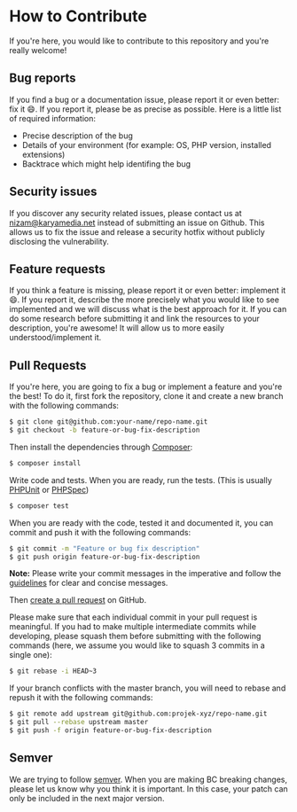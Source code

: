 # How to Contribute

If you're here, you would like to contribute to this repository and you're really welcome!

## Bug reports

If you find a bug or a documentation issue, please report it or even better: fix it :smile:. If you report it, please be as precise as possible. Here is a little list of required information:

 - Precise description of the bug
 - Details of your environment (for example: OS, PHP version, installed extensions)
 - Backtrace which might help identifing the bug

## Security issues

If you discover any security related issues, please contact us at [nizam@karyamedia.net](mailto:nizam@karyamedia.net) instead of submitting an issue on Github. This allows us to fix the issue and release a security hotfix without publicly disclosing the vulnerability.

## Feature requests

If you think a feature is missing, please report it or even better: implement it :smile:. If you report it, describe the more precisely what you would like to see implemented and we will discuss what is the best approach for it. If you can do some research before submitting it and link the resources to your description, you're awesome! It will allow us to more easily understood/implement it.

## Pull Requests

If you're here, you are going to fix a bug or implement a feature and you're the best! To do it, first fork the repository, clone it and create a new branch with the following commands:

``` bash
$ git clone git@github.com:your-name/repo-name.git
$ git checkout -b feature-or-bug-fix-description
```

Then install the dependencies through [Composer](https://getcomposer.org):

``` bash
$ composer install
```

Write code and tests. When you are ready, run the tests. (This is usually [PHPUnit](http://phpunit.de) or [PHPSpec](http://phpspec.net))

``` bash
$ composer test
```

When you are ready with the code, tested it and documented it, you can commit and push it with the following commands:

``` bash
$ git commit -m "Feature or bug fix description"
$ git push origin feature-or-bug-fix-description
```

**Note:** Please write your commit messages in the imperative and follow the [guidelines](http://tbaggery.com/2008/04/19/a-note-about-git-commit-messages.html) for clear and concise messages.

Then [create a pull request](https://help.github.com/articles/creating-a-pull-request) on GitHub.

Please make sure that each individual commit in your pull request is meaningful. If you had to make multiple intermediate commits while developing, please squash them before submitting with the following commands (here, we assume you would like to squash 3 commits in a single one):

``` bash
$ git rebase -i HEAD~3
```

If your branch conflicts with the master branch, you will need to rebase and repush it with the following commands:

``` bash
$ git remote add upstream git@github.com:projek-xyz/repo-name.git
$ git pull --rebase upstream master
$ git push -f origin feature-or-bug-fix-description
```

## Semver

We are trying to follow [semver](http://semver.org/). When you are making BC breaking changes, please let us know why you think it is important. In this case, your patch can only be included in the next major version.
